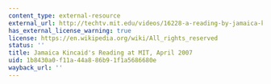 ```yaml
---
content_type: external-resource
external_url: http://techtv.mit.edu/videos/16228-a-reading-by-jamaica-kincaid
has_external_license_warning: true
license: https://en.wikipedia.org/wiki/All_rights_reserved
status: ''
title: Jamaica Kincaid's Reading at MIT, April 2007
uid: 1b8430a0-f11a-44a8-86b9-1f1a5686680e
wayback_url: ''
---
```

